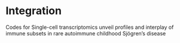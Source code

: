 # Integration

Codes for Single-cell transcriptomics unveil profiles and interplay of immune subsets in rare autoimmune childhood Sjögren’s disease
